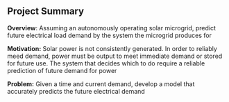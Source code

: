 ## Project Summary
**Overview**: Assuming an autonomously operating solar microgrid, predict future electrical load demand by the system the microgrid produces for

**Motivation:** Solar power is not consistently generated.  In order to reliably meed demand, power must be output to meet immediate demand or stored for future use.  The system that decides which to do require a reliable prediction of future demand for power

**Problem:** Given a time and current demand, develop a model that accurately predicts the future electrical demand
